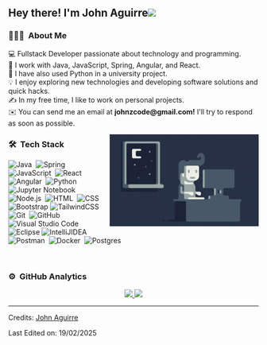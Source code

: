 <h2>Hey there! I'm John Aguirre<img src="https://github.com/abdoachhoubi/abdoachhoubi/blob/main/gifs/Hi.gif" width='40'/></h2>

### 👨🏻‍💻 &nbsp;About Me

<p>
  💻 Fullstack Developer passionate about technology and programming.<br>
  🚀 I work with Java, JavaScript, Spring, Angular, and React</strong>.<br>
  🐍 I have also used Python in a university project.<br>
  💡 I enjoy exploring new technologies and developing software solutions and quick hacks.<br>
  ✍️ In my free time, I like to work on personal projects.<br>
  ✉️ You can send me an email at <b>johnzcode@gmail.com!</b> I'll try to respond as soon as possible.
</p>

<img alt="Night Coding" src="https://raw.githubusercontent.com/johnzcode/johnzcode/main/images/Night-Coding.gif" align="right"/>

### 🛠 &nbsp;Tech Stack

![Java](https://img.shields.io/badge/-Java-05122A?style=flat&logo=Java&logoColor=FFA518)&nbsp;
![Spring](https://img.shields.io/badge/-Spring-05122A?style=flat&logo=Spring&logoColor=3CB371)&nbsp;
![JavaScript](https://img.shields.io/badge/-JavaScript-05122A?style=flat&logo=javascript)&nbsp;
![React](https://img.shields.io/badge/-React-05122A?style=flat&logo=react)&nbsp;
![Angular](https://img.shields.io/badge/-Angular-05122A?style=flat&logo=angular&logoColor=FF0000)&nbsp;
![Python](https://img.shields.io/badge/-Python-05122A?style=flat&logo=python)&nbsp;\
![Jupyter Notebook](https://img.shields.io/badge/-Jupyter-05122A?style=flat&logo=jupyter)&nbsp;
![Node.js](https://img.shields.io/badge/-Node.js-05122A?style=flat&logo=node.js)&nbsp;
![HTML](https://img.shields.io/badge/-HTML-05122A?style=flat&logo=HTML5)&nbsp;
![CSS](https://img.shields.io/badge/-CSS-05122A?style=flat&logo=CSS3&logoColor=1572B6)&nbsp;
![Bootstrap](https://img.shields.io/badge/-Bootstrap-05122A?style=flat&logo=bootstrap&logoColor=563D7C)
![TailwindCSS](https://img.shields.io/badge/-Tailwindcss-05122A?style=flat&logo=tailwind-css)&nbsp;\
![Git](https://img.shields.io/badge/-Git-05122A?style=flat&logo=git)&nbsp;
![GitHub](https://img.shields.io/badge/-GitHub-05122A?style=flat&logo=github)&nbsp;
![Visual Studio Code](https://img.shields.io/badge/-Visual%20Studio%20Code-05122A?style=flat&logo=visual-studio-code&logoColor=007ACC)&nbsp;
![Eclipse](https://img.shields.io/badge/-Eclipse-05122A?style=flat&logo=eclipse-ide&logoColor=2C2255)
![IntelliJIDEA](https://img.shields.io/badge/-IntelliJIDEA-05122A?style=flat&logo=intellij-idea)&nbsp;\
![Postman](https://img.shields.io/badge/-Postman-05122A?style=flat&logo=postman)&nbsp;
![Docker](https://img.shields.io/badge/-Docker-05122A?style=flat&logo=docker)&nbsp;
![Postgres](https://img.shields.io/badge/-Postgres-05122A?style=flat&logo=postgresql)&nbsp;

<br>

### ⚙️ &nbsp;GitHub Analytics

<p align="center">
<a href="https://github.com/johnzcode">
  <img height="180em" src="https://github-readme-stats-eight-theta.vercel.app/api?username=johnzcode&show_icons=true&theme=algolia&include_all_commits=true&count_private=true"/>
  <img height="180em" src="https://github-readme-stats-eight-theta.vercel.app/api/top-langs/?username=johnzcode&layout=compact&langs_count=8&theme=algolia"/>
</a>
</p>

-----
Credits: [John Aguirre](https://github.com/johnzcode)

Last Edited on: 19/02/2025
